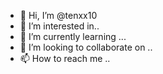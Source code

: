 - 👋 Hi, I’m @tenxx10
- 👀 I’m interested in..
- 🌱 I’m currently learning ...
- 💞️ I’m looking to collaborate on ..
- 📫 How to reach me ..

